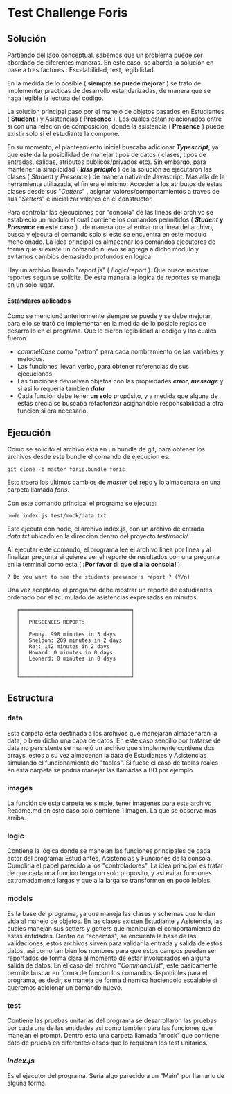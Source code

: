 # Test Challenge Foris
## Solución
Partiendo del lado conceptual, sabemos que un problema puede ser abordado de diferentes maneras. En este caso, se aborda la solución en base a tres factores : Escalabilidad, test, legibilidad.

En la medida de lo posible ( **siempre** **se puede mejorar** ) se trato de implementar practicas de desarrollo estandarizadas, de manera que se haga legible la lectura del codigo.

La solucion principal paso por el manejo de objetos basados en Estudiantes ( **Student** ) y Asistencias ( **Presence** ). Los cuales estan relacionados entre si con una relacion de composicion, donde la asistencia ( **Presence** ) puede existir solo si el estudiante la compone.

En su momento, el planteamiento inicial buscaba adicionar ***Typescript***, ya que este da la posibilidad de manejar tipos de datos (  clases, tipos de entradas, salidas, atributos publicos/privados etc). Sin embargo, para mantener la simplicidad ( ***kiss priciple*** ) de la solución se ejecutaron las clases ( *Student y Presence* ) de manera nativa de Javascript. Mas alla de la herramienta utiliazada, el fin era el mismo: Acceder a los atributos de estas clases desde sus "*Getters*" , asignar valores/comportamientos a traves de sus "*Setters*" e inicializar valores en el constructor.

Para controlar las ejecuciones por "consola" de las lineas del archivo se estableció un modulo el cual contiene los comandos permitidos ( ***Student* y *Presence* en este caso** ) , de manera que al entrar una linea del archivo, busca y ejecuta el comando solo si este se encuentra en este modulo mencionado. La idea principal es almacenar los comandos ejecutores de forma que si existe un comando nuevo se agrega a dicho modulo y evitamos cambios demasiado profundos en logica.

Hay un archivo llamado "*report.js*" ( /logic/report ). Que busca mostrar reportes segun se solicite. De esta manera la logica de reportes se maneja en un solo lugar.

#### Estándares aplicados
Como se mencionó anteriormente siempre se puede y se debe mejorar, para ello se trató de implementar en la medida de lo posible reglas de desarrollo en el programa. Que le dieron legibilidad al codigo y las cuales fueron.

 - *cammelCase* como "patron" para cada nombramiento de las variables y metodos.
 - Las funciones llevan verbo, para obtener referencias de sus ejecuciones.
 - Las funciones devuelven objetos con las propiedades ***error***, ***message*** y si asi lo requeria tambien ***data*** 
 - Cada función debe tener **un** **solo** propósito, y a medida que alguna de estas crecia se buscaba refactorizar asignandole responsabilidad a otra funcion si era necesario.
## Ejecución

Como se solicitó el archivo esta en un bundle de git, para obtener los archivos desde este bundle el comando de ejecucion es: 

    git clone -b master foris.bundle foris

Esto traera los ultimos cambios de *master* del repo y lo almacenara en una carpeta llamada *foris*.

Con este comando principal el programa se ejecuta:

    node index.js test/mock/data.txt
Esto ejecuta con node, el archivo index.js, con un archivo de entrada *data.txt* ubicado en la direccion dentro del proyecto *test/mock/* .

Al ejecutar este comando, el programa lee el archivo linea por linea y al finalizar pregunta si quieres ver el reporte de resultados con una pregunta en la terminal como esta ( **¡Por favor di que si a la consola!** ): 

    ? Do you want to see the students presence's report ? (Y/n) 
 Una vez aceptado, el programa debe mostrar un reporte de estudiantes ordenado por el acumulado de asistencias expresadas en minutos.

```
   ╒════════════════════════════════════╕
   │                                    │
   │   PRESCENCES REPORT:               │
   │                                    │
   │   Penny: 998 minutes in 3 days     │
   │   Sheldon: 209 minutes in 2 days   │
   │   Raj: 142 minutes in 2 days       │ 
   │   Howard: 0 minutes in 0 days      │
   │   Leonard: 0 minutes in 0 days     │
   │                                    │
   │                                    │
   ╘════════════════════════════════════╛
``` 
## Estructura

### data
Esta carpeta esta destinada a los archivos que manejaran almacenaran la data, o bien dicho una capa de datos. En este caso sencillo por tratarse de data no persistente se manejó un archivo que simplemente contiene dos arrays, estos a su vez almacenan la data de Estudiantes y Asistencias simulando el funcionamiento de "tablas". Si fuese el caso de tablas reales en esta carpeta se podria manejar las llamadas a BD por ejemplo.


### images
La función de esta carpeta es simple, tener imagenes para este archivo Readme.md en este caso solo contiene 1 imagen. La que se observa mas arriba.

### logic
Contiene la lógica donde se manejan las funciones principales de cada actor del programa: Estudiantes, Asistencias y Funciones de la consola. Cumpliria el papel parecido a los "controladores". La idea principal es tratar de que cada una funcion tenga un solo proposito, y asi evitar funciones extramadamente largas y que a la larga se transformen en poco leíbles.

### models
Es la base del programa, ya que maneja las clases y schemas que le dan vida al manejo de objetos. En las clases existen Estudiante y Asistencia, las cuales manejan sus setters y getters que manipulan el comportamiento de estas entidades. Dentro de "schemas", se encuenta la base de las validaciones, estos archivos sirven para validar la entrada y salida de estos datos, asi como tambien los nombres para que estos campos puedan ser reportados de forma clara al momento de estar involucrados en alguna salida de datos. En el caso del archivo "*CommandList*", este basicamente permite buscar en forma de funcion los comandos disponibles para el programa, es decir, se maneja de forma dinamica haciendolo escalable si queremos adicionar un comando nuevo.

### test
Contiene las pruebas unitarias del programa se desarrollaron las pruebas por cada una de las entidades asi como tambien para las funciones que manejan el prompt. Dentro esta una carpeta llamada "mock" que contiene dato de prueba en diferentes casos que lo requieran los test unitarios.

### *index.js*
Es el ejecutor del programa. Seria algo parecido a un "Main" por llamarlo de alguna forma.

